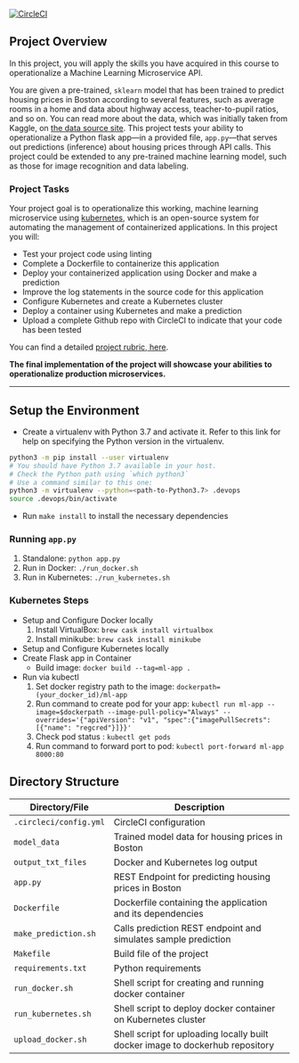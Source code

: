 [![CircleCI](https://dl.circleci.com/status-badge/img/gh/dungtnt2244/udacity-cloud-devops-engineer-project-4/tree/main.svg?style=svg)](https://dl.circleci.com/status-badge/redirect/gh/dungtnt2244/udacity-cloud-devops-engineer-project-4/tree/main)

## Project Overview

In this project, you will apply the skills you have acquired in this course to operationalize a Machine Learning Microservice API. 

You are given a pre-trained, `sklearn` model that has been trained to predict housing prices in Boston according to several features, such as average rooms in a home and data about highway access, teacher-to-pupil ratios, and so on. You can read more about the data, which was initially taken from Kaggle, on [the data source site](https://www.kaggle.com/c/boston-housing). This project tests your ability to operationalize a Python flask app—in a provided file, `app.py`—that serves out predictions (inference) about housing prices through API calls. This project could be extended to any pre-trained machine learning model, such as those for image recognition and data labeling.

### Project Tasks

Your project goal is to operationalize this working, machine learning microservice using [kubernetes](https://kubernetes.io/), which is an open-source system for automating the management of containerized applications. In this project you will:
* Test your project code using linting
* Complete a Dockerfile to containerize this application
* Deploy your containerized application using Docker and make a prediction
* Improve the log statements in the source code for this application
* Configure Kubernetes and create a Kubernetes cluster
* Deploy a container using Kubernetes and make a prediction
* Upload a complete Github repo with CircleCI to indicate that your code has been tested

You can find a detailed [project rubric, here](https://review.udacity.com/#!/rubrics/2576/view).

**The final implementation of the project will showcase your abilities to operationalize production microservices.**

---

## Setup the Environment

* Create a virtualenv with Python 3.7 and activate it. Refer to this link for help on specifying the Python version in the virtualenv. 
```bash
python3 -m pip install --user virtualenv
# You should have Python 3.7 available in your host. 
# Check the Python path using `which python3`
# Use a command similar to this one:
python3 -m virtualenv --python=<path-to-Python3.7> .devops
source .devops/bin/activate
```
* Run `make install` to install the necessary dependencies

### Running `app.py`

1. Standalone:  `python app.py`
2. Run in Docker:  `./run_docker.sh`
3. Run in Kubernetes:  `./run_kubernetes.sh`

### Kubernetes Steps

* Setup and Configure Docker locally
  1. Install VirtualBox: `brew cask install virtualbox`
  2. Install minikube: `brew cask install minikube`
* Setup and Configure Kubernetes locally
* Create Flask app in Container
  - Build image: `docker build --tag=ml-app .`
* Run via kubectl
  1. Set docker registry path to the image: `dockerpath=(your_docker_id)/ml-app`
  2. Run command to create pod for your app: `kubectl run ml-app --image=$dockerpath --image-pull-policy="Always" --overrides='{"apiVersion": "v1", "spec":{"imagePullSecrets": [{"name": "regcred"}]}}'`
  3. Check pod status : `kubectl get pods`
  4. Run command to forward port to pod: `kubectl port-forward ml-app 8000:80`

## Directory Structure

| Directory/File | Description |
| ---- | ----------- |
| `.circleci/config.yml` | CircleCI configuration |
| `model_data` | Trained model data for housing prices in Boston |
| `output_txt_files` | Docker and Kubernetes log output |
| `app.py` | REST Endpoint for predicting housing prices in Boston |
| `Dockerfile` | Dockerfile containing the application and its dependencies |
| `make_prediction.sh` | Calls prediction REST endpoint and simulates sample prediction |
| `Makefile` | Build file of the project |
| `requirements.txt` | Python requirements |
| `run_docker.sh` | Shell script for creating and running docker container |
| `run_kubernetes.sh` | Shell script to deploy docker container on Kubernetes cluster |
| `upload_docker.sh` | Shell script for uploading locally built docker image to dockerhub repository |